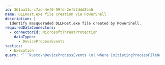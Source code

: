 ```yaml
---
id: 361aa11c-c7ad-4ef0-99fd-2ef52ddd2ba6
name: DLLHost.exe file creation via PowerShell
description: |
  Identify masqueraded DLLHost.exe file created by PowerShell.
requiredDataConnectors:
  - connectorId: MicrosoftThreatProtection
    dataTypes:
      - DeviceProcessEvents
tactics:
  - Execution
query: "```kusto\nDeviceProcessEvents \n| where InitiatingProcessFileName =~ 'powershell.exe' \n| where InitiatingProcessCommandLine has_all('$file=', 'dllhost.exe', 'Invoke-WebRequest', '-OutFile')\n```"
---
```


